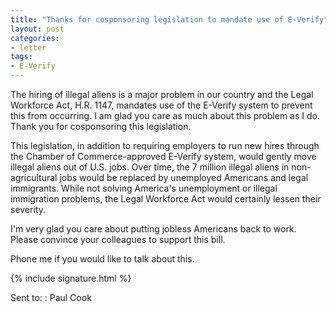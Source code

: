 ```yaml
---
title: "Thanks for cosponsoring legislation to mandate use of E-Verify"
layout: post
categories:
- letter
tags:
- E-Verify
---
```


The hiring of illegal aliens is a major problem in our country and the Legal Workforce Act, H.R. 1147, mandates use of the E-Verify system to prevent this from occurring. I am glad you care as much about this problem as I do. Thank you for cosponsoring this legislation.

This legislation, in addition to requiring employers to run new hires through the Chamber of Commerce-approved E-Verify system, would gently move illegal aliens out of U.S. jobs. Over time, the 7 million illegal aliens in non-agricultural jobs would be replaced by unemployed Americans and legal immigrants. While not solving America's unemployment or illegal immigration problems, the Legal Workforce Act would certainly lessen their severity.

I'm very glad you care about putting jobless Americans back to work. Please convince your colleagues to support this bill.

Phone me if you would like to talk about this.

{% include signature.html %}

Sent to:
: Paul Cook
